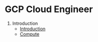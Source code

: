 # GCP Cloud Engineer

1. Introduction
    - [Introduction](01-introduction/introduction.md)
    - [Compute](01-introduction/compute.md)